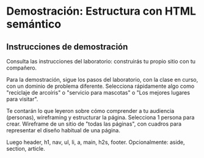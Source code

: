 # Demostración: Estructura con HTML semántico

## Instrucciones de demostración

Consulta las instrucciones del laboratorio: construirás tu propio sitio con tu compañero.

Para la demostración, sigue los pasos del laboratorio, con la clase en curso, con un dominio de problema diferente. Selecciona rápidamente algo como "reciclaje de arcoíris" o "servicio para mascotas" o "Los mejores lugares para visitar".

Te contarán lo que leyeron sobre cómo comprender a tu audiencia (personas), wireframing y estructurar la página. Selecciona 1 persona para crear. Wireframe de un sitio de "todas las páginas", con cuadros para representar el diseño habitual de una página.

Luego header, h1, nav, ul, li, a, main, h2s, footer. Opcionalmente: aside, section, article.
